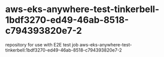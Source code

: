 # aws-eks-anywhere-test-tinkerbell-1bdf3270-ed49-46ab-8518-c794393820e7-2
repository for use with E2E test job aws-eks-anywhere-test-tinkerbell:1bdf3270-ed49-46ab-8518-c794393820e7-2
